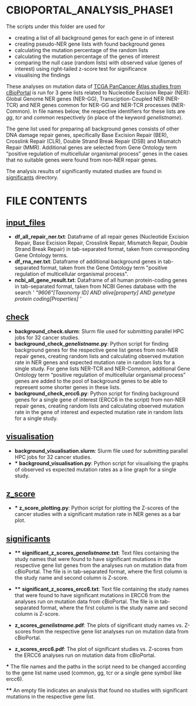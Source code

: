 # CBIOPORTAL_ANALYSIS_PHASE1
The scripts under this folder are used for 
- creating a list of all background genes for each gene in of interest
- creating pseudo-NER gene lists with found background genes
- calculating the mutation percentage of the random lists
- calculating the mutation percentage of the genes of interest
- comparing the null case (random lists) with observed value (genes of interest) using right-tailed z-score test for significance
- visualising the findings 

These analyses on mutation data of [TCGA PanCancer Atlas studies from cBioPortal](https://www.cbioportal.org/study/summary?id=laml_tcga_pan_can_atlas_2018%2Cacc_tcga_pan_can_atlas_2018%2Cblca_tcga_pan_can_atlas_2018%2Clgg_tcga_pan_can_atlas_2018%2Cbrca_tcga_pan_can_atlas_2018%2Ccesc_tcga_pan_can_atlas_2018%2Cchol_tcga_pan_can_atlas_2018%2Ccoadread_tcga_pan_can_atlas_2018%2Cdlbc_tcga_pan_can_atlas_2018%2Cesca_tcga_pan_can_atlas_2018%2Cgbm_tcga_pan_can_atlas_2018%2Chnsc_tcga_pan_can_atlas_2018%2Ckich_tcga_pan_can_atlas_2018%2Ckirc_tcga_pan_can_atlas_2018%2Ckirp_tcga_pan_can_atlas_2018%2Clihc_tcga_pan_can_atlas_2018%2Cluad_tcga_pan_can_atlas_2018%2Clusc_tcga_pan_can_atlas_2018%2Cmeso_tcga_pan_can_atlas_2018%2Cov_tcga_pan_can_atlas_2018%2Cpaad_tcga_pan_can_atlas_2018%2Cpcpg_tcga_pan_can_atlas_2018%2Cprad_tcga_pan_can_atlas_2018%2Csarc_tcga_pan_can_atlas_2018%2Cskcm_tcga_pan_can_atlas_2018%2Cstad_tcga_pan_can_atlas_2018%2Ctgct_tcga_pan_can_atlas_2018%2Cthym_tcga_pan_can_atlas_2018%2Cthca_tcga_pan_can_atlas_2018%2Cucs_tcga_pan_can_atlas_2018%2Cucec_tcga_pan_can_atlas_2018%2Cuvm_tcga_pan_can_atlas_2018) is run for 3 gene lists related to Nucleotide Excision Repair (NER): Global Genome NER genes (NER-GG), Transciption-Coupled NER (NER-TCR) and NER genes common for NER-GG and NER-TCR processes (NER-Common). In file names below, the respective identifiers for these lists are _gg_, _tcr_ and _common_ respectively (in place of the keyword _genelistname_).

The gene list used for preparing all background genes consists of other DNA damage repair genes, specifically Base Excision Repair (BER), Crosslink Repair (CLR), Double Strand Break Repair (DSB) and Mismatch Repair (MMR). Additional genes are selected from Gene Ontology term “positive regulation of multicellular organismal process” genes in the cases that no suitable genes were found from non-NER repair genes.

The analysis results of significantly mutated studies are found in [significants](https://github.com/ilaydakaytaran/DNArepair/tree/main/cbioportal_analysis_phase1/significants) directory.

# FILE CONTENTS

## [input_files](https://github.com/ilaydakaytaran/DNArepair/blob/main/cbioportal_analysis_phase1/input_files/)
- **df_all_repair_ner.txt**: Dataframe of all repair genes (Nucleotide Excision Repair, Base Excision Repair, Crosslink Repair, Mismatch Repair, Double Strand Break Repair) in tab-separated format, taken from corresponding Gene Ontology terms.
- **df_rna_ner.txt**: Dataframe of additional background genes in tab-separated format, taken from the Gene Ontology term "positive regulation of multicellular organismal process".
- **ncbi_all_gene_result.txt**: Dataframe of all human protein-coding genes in tab-separated format, taken from NCBI Genes database with the search *' "9606"[Taxonomy ID] AND alive[property] AND genetype protein coding[Properties] '*


## [check](https://github.com/ilaydakaytaran/DNArepair/blob/main/cbioportal_analysis_phase1/check/)
- **background_check.slurm**: Slurm file used for submitting parallel HPC jobs for 32 cancer studies.
- **background_check_*genelistname*.py**: Python script for finding background genes for the respective gene list genes from non-NER repair genes, creating random lists and calculating observed mutation rate in NER genes and expected mutation rate in random lists for a single study. For gene lists NER-TCR and NER-Common, additional Gene Ontology term “positive regulation of multicellular organismal process” genes are added to the pool of background genes to be able to represent some shorter genes in these lists.
- **background_check_ercc6.py**: Python script for finding background genes for a single gene of interest (ERCC6 in the script) from non-NER repair genes, creating random lists and calculating observed mutation rate in the gene of interest and expected mutation rate in random lists for a single study.


## [visualisation](https://github.com/ilaydakaytaran/DNArepair/blob/main/cbioportal_analysis_phase1/visualisation/)
- **background_visualisation.slurm**: Slurm file used for submitting parallel HPC jobs for 32 cancer studies.
- **\*** **background_visualisation.py**: Python script for visualising the graphs of observed vs expected mutation rates as a line graph for a single study.


## [z_score](https://github.com/ilaydakaytaran/DNArepair/blob/main/cbioportal_analysis_phase1/z_score/)
- **\*** **z_score_plotting.py**: Python script for plotting the Z-scores of the cancer studies with a significant mutation rate in NER genes as a bar plot. 

## [significants](https://github.com/ilaydakaytaran/DNArepair/blob/main/cbioportal_analysis_phase1/significants/)
- **\*\*** **significant_z_scores_*genelistname*.txt**: Text files containing the study names that were found to have significant mutations in the respective gene list genes from the analyses run on mutation data from cBioPortal. The file is in tab-separated format, where the first column is the study name and second column is Z-score.

- **\*\*** **significant_z_scores_ercc6.txt**: Text file containing the study names that were found to have significant mutations in ERCC6 from the analyses run on mutation data from cBioPortal. The file is in tab-separated format, where the first column is the study name and second column is Z-score.

- **z_scores_*genelistname*.pdf**: The plots of significant study names vs. Z-scores from the respective gene list analyses run on mutation data from cBioPortal.

- **z_scores_ercc6.pdf**: The plot of significant studies vs. Z-scores from the ERCC6 analyses run on mutation data from cBioPortal.

**\*** The file names and the paths in the script need to be changed according to the gene list name used (common, gg, tcr or a single gene symbol like ercc6).

**\*\*** An empty file indicates an analysis that found no studies with significant mutations in the respective gene list.
